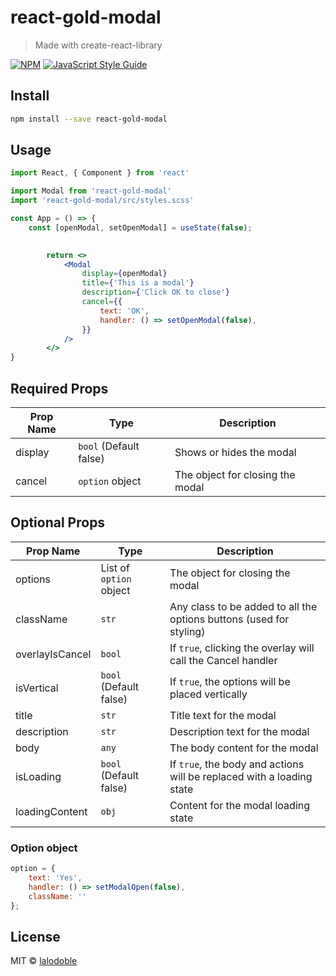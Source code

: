 # react-gold-modal

> Made with create-react-library

[![NPM](https://img.shields.io/npm/v/react-gold-modal.svg)](https://www.npmjs.com/package/react-gold-modal) [![JavaScript Style Guide](https://img.shields.io/badge/code_style-standard-brightgreen.svg)](https://standardjs.com)

## Install

```bash
npm install --save react-gold-modal
```

## Usage

```jsx
import React, { Component } from 'react'

import Modal from 'react-gold-modal'
import 'react-gold-modal/src/styles.scss'

const App = () => {
	const [openModal, setOpenModal] = useState(false);

 
		return <>
			<Modal
				display={openModal}
				title={'This is a modal'}
				description={'Click OK to close'}
				cancel={{
					text: 'OK',
					handler: () => setOpenModal(false),
				}}
			/>
		</>
}
```

## Required Props
|Prop Name         |Type                     |Description                                       |
|------------------|-------------------------|--------------------------------------------------|
|display           |`bool` (Default false)   |Shows or hides the modal |
|cancel            |`option` object          |The object for closing the modal |

## Optional Props

|Prop Name           |Type                     |Description                                       |
|--------------------|-------------------------|--------------------------------------------------|
|options             |List of `option` object  |The object for closing the modal |
|className           |`str`                    |Any class to be added to all the options buttons (used for styling) |
|overlayIsCancel     |`bool`                   |If `true`, clicking the overlay will call the Cancel handler  |
|isVertical          |`bool` (Default false)   |If `true`, the options will be placed vertically |
|title        		 |`str`                    |Title text for the modal |
|description   		 |`str`                    |Description text for the modal |
|body         		 |`any`                    |The body content for the modal |
|isLoading     		 |`bool` (Default false)   |If `true`, the body and actions will be replaced with a loading state |
|loadingContent      |`obj`                    |Content for the modal loading state |


### Option object
```jsx
option = {
	text: 'Yes', 
	handler: () => setModalOpen(false), 
	className: ''
};
```



## License

MIT © [lalodoble](https://github.com/lalodoble)
